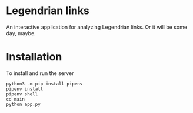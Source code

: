 # Legendrian links

An interactive application for analyzing Legendrian links. Or it will be some day, maybe.

# Installation

To install and run the server

```
python3 -m pip install pipenv
pipenv install
pipenv shell
cd main
python app.py
```